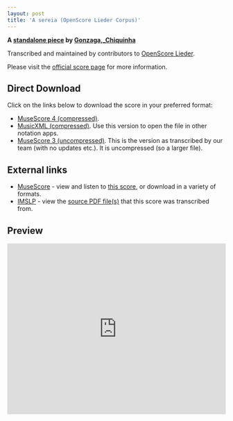 ```yaml
---
layout: post
title: 'A sereia (OpenScore Lieder Corpus)'
---
```


__A [standalone piece](https://fourscoreandmore.org/openscore/lieder/Gonzaga,_Chiquinha/_/) by [Gonzaga,_Chiquinha](https://fourscoreandmore.org/openscore/lieder/Gonzaga,_Chiquinha)__

Transcribed and maintained by contributors to [OpenScore Lieder].

Please visit the [official score page] for more information.

[official score page]: https://musescore.com/openscore-lieder-corpus/scores/6609884
[OpenScore Lieder]: https://musescore.com/openscore-lieder-corpus

## Direct Download

Click on the links below to download the score in your preferred format:
- [MuseScore 4 (compressed)](https://fourscoreandmore.org/openscore/lieder/Gonzaga,_Chiquinha/_/A_sereia.mscz).
- [MusicXML (compressed)](https://fourscoreandmore.org/openscore/lieder/Gonzaga,_Chiquinha/_/A_sereia.mxl). Use this version to open the file in other notation apps.
- [MuseScore 3 (uncompressed)](https://raw.githubusercontent.com/OpenScore/Lieder/refs/heads/main/scores/Gonzaga,_Chiquinha/_/A_sereia/lc6609884.mscx). This is the version as transcribed by our team (with no updates etc.). It is uncompressed (so a larger file).

## External links

- [MuseScore] - view and listen to [this score][MuseScore], or download in a variety of formats.
- [IMSLP] - view the [source PDF file(s)][IMSLP] that this score was transcribed from.

[MuseScore]: https://musescore.com/score/6609884
[IMSLP]: https://imslp.org/wiki/Special:ReverseLookup/625250

## Preview

<iframe width="100%" height="394" src="https://musescore.com/openscore-lieder-corpus/scores/6609884/embed" frameborder="0" allowfullscreen allow="autoplay; fullscreen"></iframe>
